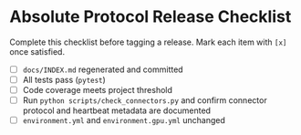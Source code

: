 # Absolute Protocol Release Checklist

Complete this checklist before tagging a release. Mark each item with `[x]` once satisfied.

- [ ] `docs/INDEX.md` regenerated and committed
- [ ] All tests pass (`pytest`)
- [ ] Code coverage meets project threshold
- [ ] Run `python scripts/check_connectors.py` and confirm connector protocol and heartbeat metadata are documented
- [ ] `environment.yml` and `environment.gpu.yml` unchanged

